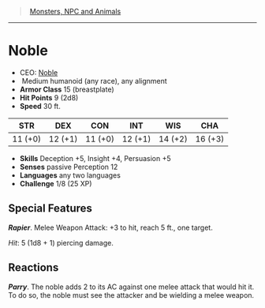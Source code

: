 ﻿---
!MonsterVO
Type: humanoid (any race)
Size: Medium
Alignment: any alignment
ArmorClass: 15 (breastplate)
HitPoints: 9 (2d8)
Speed: 30 ft.
Strength: 11 (+0)
Dexterity: 12 (+1)
Constitution: 11 (+0)
Intelligence: 12 (+1)
Wisdom: 14 (+2)
Charisma: 16 (+3)
Skills: Deception +5, Insight +4, Persuasion +5
Senses: passive Perception 12
Languages: any two languages
Challenge: 1/8 (25 XP)
Id: monsters_vo.md#noble
ParentLink: monsters_vo.md#monsters-npc-and-animals
Name: Noble
ParentName: Monsters, NPC and Animals
NameLevel: 1
AltName: '[Noble](hd_monsters_noble.md)'
Attributes: {}
---
> [Monsters, NPC and Animals](srd_monsters.md)

---

# Noble

- CEO: [Noble](hd_monsters_noble.md)
-  Medium humanoid (any race), any alignment
- **Armor Class** 15 (breastplate)
- **Hit Points** 9 (2d8)
- **Speed** 30 ft.

|STR|DEX|CON|INT|WIS|CHA|
|---|---|---|---|---|---|
|11 (+0)|12 (+1)|11 (+0)|12 (+1)|14 (+2)|16 (+3)|

- **Skills** Deception +5, Insight +4, Persuasion +5
- **Senses** passive Perception 12
- **Languages** any two languages
- **Challenge** 1/8 (25 XP)

## Special Features

**_Rapier_**. Melee Weapon Attack: +3 to hit, reach 5 ft., one target.

_Hit_: 5 (1d8 + 1) piercing damage.

## Reactions

**_Parry_**. The noble adds 2 to its AC against one melee attack that would hit it. To do so, the noble must see the attacker and be wielding a melee weapon.

